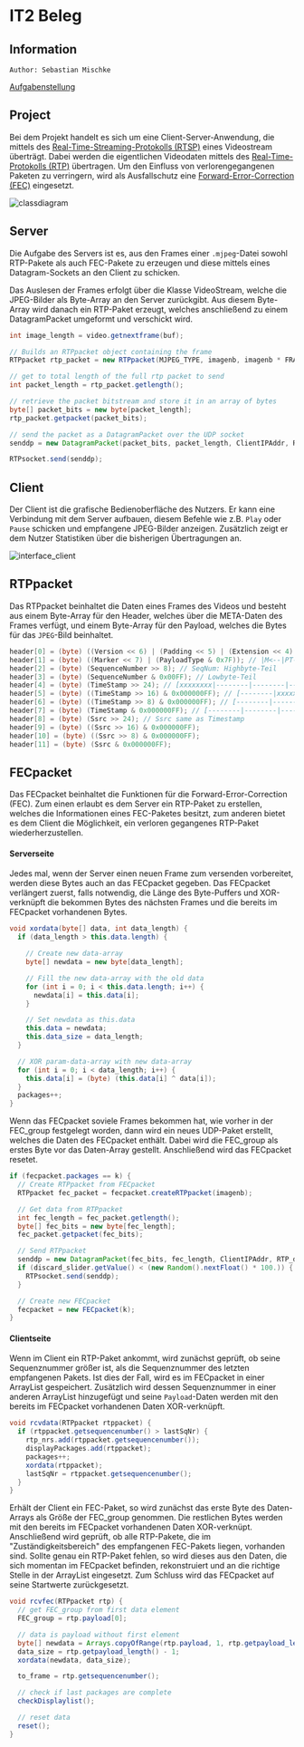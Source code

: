 # IT2 Beleg

## Information

`Author: Sebastian Mischke`

[Aufgabenstellung][aufgabe]

## Project

Bei dem Projekt handelt es sich um eine Client-Server-Anwendung, die mittels des
[Real-Time-Streaming-Protokolls (RTSP)][rtsp] eines Videostream überträgt. Dabei
werden die eigentlichen Videodaten mittels des [Real-Time-Protokolls (RTP)][rtp]
übertragen. Um den Einfluss von verlorengegangenen Paketen zu verringern, wird
als Ausfallschutz eine [Forward-Error-Correction (FEC)][fec] eingesetzt.

![classdiagram]

## Server

Die Aufgabe des Servers ist es, aus den Frames einer `.mjpeg`-Datei sowohl
RTP-Pakete als auch FEC-Pakete zu erzeugen und diese mittels eines
Datagram-Sockets an den Client zu schicken.

Das Auslesen der Frames erfolgt über die Klasse VideoStream, welche die JPEG-Bilder als Byte-Array an den Server zurückgibt. Aus diesem Byte-Array wird danach ein RTP-Paket erzeugt, welches anschließend zu einem DatagramPacket umgeformt und verschickt wird.

```java
int image_length = video.getnextframe(buf);

// Builds an RTPpacket object containing the frame
RTPpacket rtp_packet = new RTPpacket(MJPEG_TYPE, imagenb, imagenb * FRAME_PERIOD, buf, image_length);

// get to total length of the full rtp packet to send
int packet_length = rtp_packet.getlength();

// retrieve the packet bitstream and store it in an array of bytes
byte[] packet_bits = new byte[packet_length];
rtp_packet.getpacket(packet_bits);

// send the packet as a DatagramPacket over the UDP socket
senddp = new DatagramPacket(packet_bits, packet_length, ClientIPAddr, RTP_dest_port);

RTPsocket.send(senddp);
```

## Client

Der Client ist die grafische Bedienoberfläche des Nutzers. Er kann eine
Verbindung mit dem Server aufbauen, diesem Befehle wie z.B. `Play` oder `Pause`
schicken und empfangene JPEG-Bilder anzeigen. Zusätzlich zeigt er dem Nutzer
Statistiken über die bisherigen Übertragungen an.

![interface_client]

## RTPpacket

Das RTPpacket beinhaltet die Daten eines Frames des Videos und besteht aus einem Byte-Array für den Header, welches über die META-Daten des Frames verfügt, und einem Byte-Array für den Payload, welches die Bytes für das `JPEG`-Bild beinhaltet.

```java
header[0] = (byte) ((Version << 6) | (Padding << 5) | (Extension << 4) | CC); // |VVPX|CCCC|
header[1] = (byte) ((Marker << 7) | (PayloadType & 0x7F)); // |M<--|PT->|
header[2] = (byte) (SequenceNumber >> 8); // SeqNum: Highbyte-Teil
header[3] = (byte) (SequenceNumber & 0x00FF); // Lowbyte-Teil
header[4] = (byte) (TimeStamp >> 24); // [xxxxxxxx|--------|--------|--------]
header[5] = (byte) ((TimeStamp >> 16) & 0x000000FF); // [--------|xxxxxxxx|--------|--------]
header[6] = (byte) ((TimeStamp >> 8) & 0x000000FF); // [--------|--------|xxxxxxxx|--------]
header[7] = (byte) (TimeStamp & 0x000000FF); // [--------|--------|--------|xxxxxxxx]
header[8] = (byte) (Ssrc >> 24); // Ssrc same as Timestamp
header[9] = (byte) ((Ssrc >> 16) & 0x000000FF);
header[10] = (byte) ((Ssrc >> 8) & 0x000000FF);
header[11] = (byte) (Ssrc & 0x000000FF);
```

## FECpacket

Das FECpacket beinhaltet die Funktionen für die Forward-Error-Correction (FEC).
Zum einen erlaubt es dem Server ein RTP-Paket zu erstellen, welches die
Informationen eines FEC-Paketes besitzt, zum anderen bietet es dem Client die
Möglichkeit, ein verloren gegangenes RTP-Paket wiederherzustellen.

#### Serverseite

Jedes mal, wenn der Server einen neuen Frame zum versenden vorbereitet, werden
diese Bytes auch an das FECpacket gegeben. Das FECpacket verlängert zuerst,
falls notwendig, die Länge des Byte-Puffers und XOR-verknüpft die bekommen
Bytes des nächsten Frames und die bereits im FECpacket vorhandenen Bytes.

```java
void xordata(byte[] data, int data_length) {
  if (data_length > this.data.length) {

    // Create new data-array
    byte[] newdata = new byte[data_length];

    // Fill the new data-array with the old data
    for (int i = 0; i < this.data.length; i++) {
      newdata[i] = this.data[i];
    }

    // Set newdata as this.data
    this.data = newdata;
    this.data_size = data_length;
  }

  // XOR param-data-array with new data-array
  for (int i = 0; i < data_length; i++) {
    this.data[i] = (byte) (this.data[i] ^ data[i]);
  }
  packages++;
}
```

Wenn das FECpacket soviele Frames bekommen hat, wie vorher in der FEC_group
festgelegt worden, dann wird ein neues UDP-Paket erstellt, welches die Daten des
FECpacket enthält. Dabei wird die FEC_group als erstes Byte vor das Daten-Array
gestellt. Anschließend wird das FECpacket resetet.

```java
if (fecpacket.packages == k) {
  // Create RTPpacket from FECpacket
  RTPpacket fec_packet = fecpacket.createRTPpacket(imagenb);

  // Get data from RTPpacket
  int fec_length = fec_packet.getlength();
  byte[] fec_bits = new byte[fec_length];
  fec_packet.getpacket(fec_bits);

  // Send RTPpacket
  senddp = new DatagramPacket(fec_bits, fec_length, ClientIPAddr, RTP_dest_port);
  if (discard_slider.getValue() < (new Random().nextFloat() * 100.)) {
    RTPsocket.send(senddp);
  }

  // Create new FECpacket
  fecpacket = new FECpacket(k);
}
```

#### Clientseite

Wenn im Client ein RTP-Paket ankommt, wird zunächst geprüft, ob seine
Sequenznummer größer ist, als die Sequenznummer des letzten empfangenen Pakets.
Ist dies der Fall, wird es im FECpacket in einer ArrayList gespeichert.
Zusätzlich wird dessen Sequenznummer in einer anderen ArrayList hinzugefügt und
seine `Payload`-Daten werden mit den bereits im FECpacket vorhandenen Daten
XOR-verknüpft.

```java
void rcvdata(RTPpacket rtppacket) {
  if (rtppacket.getsequencenumber() > lastSqNr) {
    rtp_nrs.add(rtppacket.getsequencenumber());
    displayPackages.add(rtppacket);
    packages++;
    xordata(rtppacket);
    lastSqNr = rtppacket.getsequencenumber();
  }
}
```

Erhält der Client ein FEC-Paket, so wird zunächst das erste Byte des
Daten-Arrays als Größe der FEC_group genommen. Die restlichen Bytes werden mit
den bereits im FECpacket vorhandenen Daten XOR-verknüpt. Anschließend wird
geprüft, ob alle RTP-Pakete, die im "Zuständigkeitsbereich" des empfangenen
FEC-Pakets liegen, vorhanden sind. Sollte genau ein RTP-Paket fehlen, so wird
dieses aus den Daten, die sich momentan im FECpacket befinden, rekonstruiert und
an die richtige Stelle in der ArrayList eingesetzt. Zum Schluss wird das
FECpacket auf seine Startwerte zurückgesetzt.

```java
void rcvfec(RTPpacket rtp) {
  // get FEC_group from first data element
  FEC_group = rtp.payload[0];

  // data is payload without first element
  byte[] newdata = Arrays.copyOfRange(rtp.payload, 1, rtp.getpayload_length());
  data_size = rtp.getpayload_length() - 1;
  xordata(newdata, data_size);

  to_frame = rtp.getsequencenumber();

  // check if last packages are complete
  checkDisplaylist();

  // reset data
  reset();
}
```

[aufgabe]: Praktikum-Streaming.pdf

[classdiagram]: /doc/img/classdiagram.png

[interface_client]: /doc/img/ui_client.png

[rtsp]: http://www.ietf.org/rfc/rfc2326.txt

[rtp]: http://www.ietf.org/rfc/rfc3550.txt

[fec]: http://www.ietf.org/rfc/rfc5109.txt
